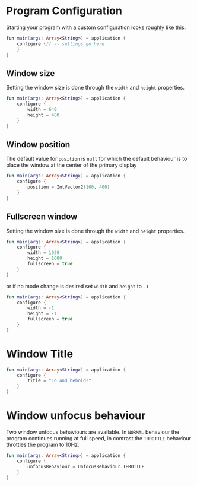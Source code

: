 
# Program Configuration
Starting your program with a custom configuration looks roughly like this.

```kotlin
fun main(args: Array<String>) = application {
    configure {// -- settings go here
    }
}
```

## Window size
Setting the window size is done through the `width` and `height` properties.

```kotlin
fun main(args: Array<String>) = application {
    configure {
        width = 640
        height = 480
    }
}
```

## Window position
The default value for `position` is `null` for which the default behaviour is to place the window at the center of the primary display

```kotlin
fun main(args: Array<String>) = application {
    configure {
        position = IntVector2(100, 400)
    }
}
```

## Fullscreen window

Setting the window size is done through the `width` and `height` properties.


```kotlin
fun main(args: Array<String>) = application {
    configure {
        width = 1920
        height = 1080
        fullscreen = true
    }
}
```

or if no mode change is desired set `width` and `height` to `-1`

```kotlin
fun main(args: Array<String>) = application {
    configure {
        width = -1
        height = -1
        fullscreen = true
    }
}
```

# Window Title

```kotlin
fun main(args: Array<String>) = application {
    configure {
        title = "Lo and behold!"
    }
}
```

# Window unfocus behaviour
Two window unfocus behaviours are available. In `NORMAL` behaviour the program continues running at full speed, in contrast the `THROTTLE` behaviour throttles the program to 10Hz.

```kotlin
fun main(args: Array<String>) = application {
    configure {
        unfocusBehaviour = UnfocusBehaviour.THROTTLE
    }
}
```
